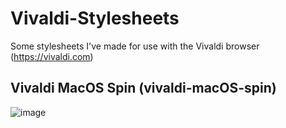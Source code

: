 # Vivaldi-Stylesheets
Some stylesheets I've made for use with the Vivaldi browser (https://vivaldi.com)
## Vivaldi MacOS Spin (vivaldi-macOS-spin)
![image](https://user-images.githubusercontent.com/8027457/180347965-2e3f66d8-06de-4ff3-a6f3-11a235ee36aa.png)
